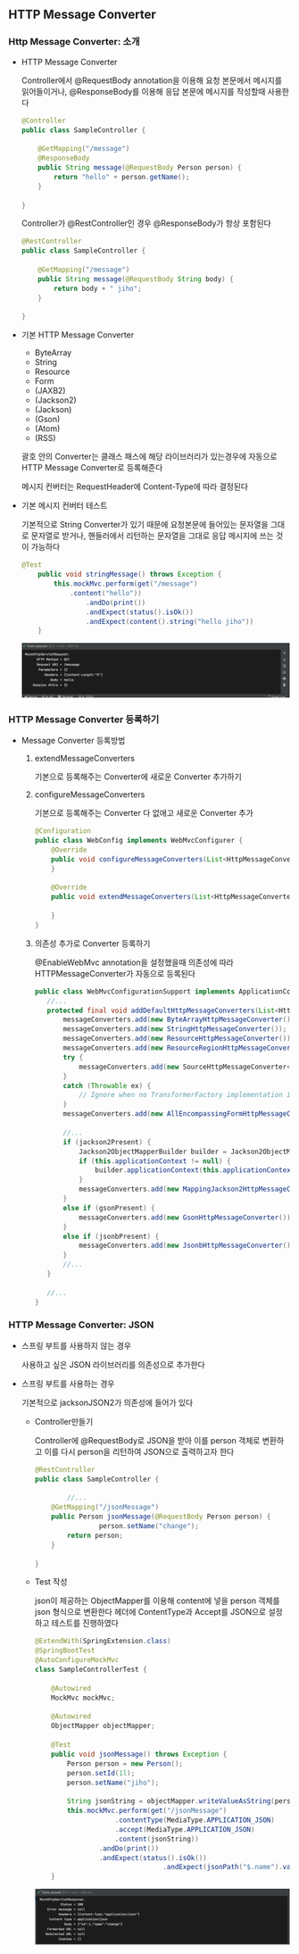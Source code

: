 ## HTTP Message Converter

### Http Message Converter: 소개

- HTTP Message Converter

  Controller에서 @RequestBody annotation을 이용해 요청 본문에서 메시지를 읽어들이거나, @ResponseBody를 이용해 응답 본문에 메시지를 작성할때 사용한다

  ```java
  @Controller
  public class SampleController {
  
      @GetMapping("/message")
      @ResponseBody
      public String message(@RequestBody Person person) {
          return "hello" + person.getName();
      }
  
  }
  ```

  Controller가 @RestController인 경우 @ResponseBody가 항상 포함된다

  ```java
  @RestController
  public class SampleController {
  
      @GetMapping("/message")
      public String message(@RequestBody String body) {
          return body + " jiho";
      }
  
  }
  ```

- 기본 HTTP Message Converter

  - ByteArray
  - String
  - Resource
  - Form
  - (JAXB2)
  - (Jackson2)
  - (Jackson)
  - (Gson)
  - (Atom)
  - (RSS)

  괄호 안의 Converter는 클래스 패스에 해당 라이브러리가 있는경우에 자동으로 HTTP Message Converter로 등록해준다

  메시지 컨버터는 RequestHeader에 Content-Type에 따라 결정된다

- 기본 메시지 컨버터 테스트

  기본적으로 String Converter가 있기 때문에 요청본문에 들어있는 문자열을 그대로 문자열로 받거나, 핸들러에서 리턴하는 문자열을 그대로 응답 메시지에 쓰는 것이 가능하다

  ```java
  @Test
      public void stringMessage() throws Exception {
          this.mockMvc.perform(get("/message")
              .content("hello"))
                  .andDo(print())
                  .andExpect(status().isOk())
                  .andExpect(content().string("hello jiho"))
      }
  ```

  ![09_HTTPMessageConverter_01](./Asset/09_HTTPMessageConverter_01.png)

### HTTP Message Converter 등록하기

- Message Converter 등록방법

  1. extendMessageConverters

     기본으로 등록해주는 Converter에 새로운 Converter 추가하기

  2. configureMessageConverters

     기본으로 등록해주는 Converter 다 없애고 새로운 Converter 추가

     ```java
     @Configuration
     public class WebConfig implements WebMvcConfigurer {
         @Override
         public void configureMessageConverters(List<HttpMessageConverter<?>> converters) {
         }
     
         @Override
         public void extendMessageConverters(List<HttpMessageConverter<?>> converters) {
             
         }
     }
     ```

  3. 의존성 추가로 Converter 등록하기

     @EnableWebMvc annotation을 설정했을때 의존성에 따라 HTTPMessageConverter가 자동으로 등록된다

     ```java
     public class WebMvcConfigurationSupport implements ApplicationContextAware, ServletContextAware {
     	//...
     	protected final void addDefaultHttpMessageConverters(List<HttpMessageConverter<?>> messageConverters) {
     		messageConverters.add(new ByteArrayHttpMessageConverter());
     		messageConverters.add(new StringHttpMessageConverter());
     		messageConverters.add(new ResourceHttpMessageConverter());
     		messageConverters.add(new ResourceRegionHttpMessageConverter());
     		try {
     			messageConverters.add(new SourceHttpMessageConverter<>());
     		}
     		catch (Throwable ex) {
     			// Ignore when no TransformerFactory implementation is available...
     		}
     		messageConverters.add(new AllEncompassingFormHttpMessageConverter());
     
     		//...
     		if (jackson2Present) {
     			Jackson2ObjectMapperBuilder builder = Jackson2ObjectMapperBuilder.json();
     			if (this.applicationContext != null) {
     				builder.applicationContext(this.applicationContext);
     			}
     			messageConverters.add(new MappingJackson2HttpMessageConverter(builder.build()));
     		}
     		else if (gsonPresent) {
     			messageConverters.add(new GsonHttpMessageConverter());
     		}
     		else if (jsonbPresent) {
     			messageConverters.add(new JsonbHttpMessageConverter());
     		}
     		//...
     	}
     
     	//...
     }
     ```

### HTTP Message Converter: JSON

- 스프링 부트를 사용하지 않는 경우

  사용하고 싶은 JSON 라이브러리를 의존성으로 추가한다

- 스프링 부트를 사용하는 경우

  기본적으로 jacksonJSON2가 의존성에 들어가 있다

  - Controller만들기

    Controller에 @RequestBody로 JSON을 받아 이를 person 객체로 변환하고 이를 다시 person을 리턴하여 JSON으로 출력하고자 한다

    ```java
    @RestController
    public class SampleController {
    		
    		//...
        @GetMapping("/jsonMessage")
        public Person jsonMessage(@RequestBody Person person) {
    				person.setName("change");
            return person;
        }
    
    }
    ```

  - Test 작성

    json이 제공하는 ObjectMapper를 이용해 content에 넣을 person 객체를 json 형식으로 변환한다 헤더에 ContentType과 Accept를 JSON으로 설정하고 테스트를 진행하였다

    ```java
    @ExtendWith(SpringExtension.class)
    @SpringBootTest
    @AutoConfigureMockMvc
    class SampleControllerTest {
    
        @Autowired
        MockMvc mockMvc;
    
        @Autowired
        ObjectMapper objectMapper;
    
        @Test
        public void jsonMessage() throws Exception {
            Person person = new Person();
            person.setId(1l);
            person.setName("jiho");
    
            String jsonString = objectMapper.writeValueAsString(person);
            this.mockMvc.perform(get("/jsonMessage")
                        .contentType(MediaType.APPLICATION_JSON)
                        .accept(MediaType.APPLICATION_JSON)
                        .content(jsonString))
                    .andDo(print())
                    .andExpect(status().isOk())
    								.andExpect(jsonPath("$.name").value("change"));
        }
    ```

    ![09_HTTPMessageConverter_02](./Asset/09_HTTPMessageConverter_02.png)

